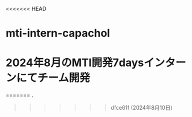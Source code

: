 <<<<<<< HEAD
# mti-intern-capachol
# 2024年8月のMTI開発7daysインターンにてチーム開発
=======
.
>>>>>>> dfce61f (2024年8月10日)
